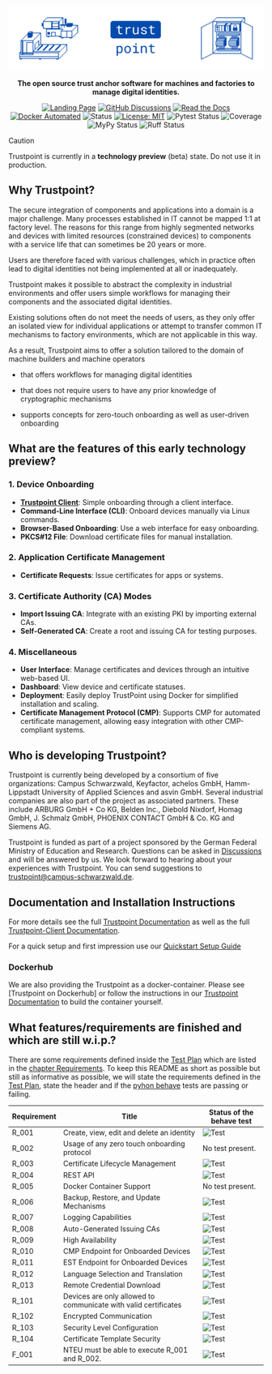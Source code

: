 ![Trustpoint](.github-assets/trustpoint_banner.png)  

<div align="center">

**The open source trust anchor software for machines and factories to manage digital identities.**  

[![Landing Page](https://img.shields.io/badge/Landing_Page-014BAD)](https://trustpoint.campus-schwarzwald.de/en/)
[![GitHub Discussions](https://img.shields.io/badge/GitHub-Discussions-014BAD)](https://github.com/orgs/TrustPoint-Project/discussions)
[![Read the Docs](https://img.shields.io/readthedocs/trustpoint)](https://trustpoint.readthedocs.io)
[![Docker Automated](https://img.shields.io/docker/automated/trustpoint2023/trustpoint)](https://hub.docker.com/r/trustpoint2023/trustpoint)
![Status](https://img.shields.io/badge/Status-Beta-red)
[![License: MIT](https://img.shields.io/badge/License-MIT-yellow.svg)](https://opensource.org/licenses/MIT)
![Pytest Status](https://github.com/TrustPoint-Project/trustpoint/actions/workflows/pytest.yml/badge.svg)
![Coverage](https://codecov.io/gh/TrustPoint-Project/trustpoint/branch/main/graph/badge.svg)
![MyPy Status](https://github.com/TrustPoint-Project/trustpoint/actions/workflows/mypy.yml/badge.svg)
![Ruff Status](https://github.com/TrustPoint-Project/trustpoint/actions/workflows/ruff.yml/badge.svg)

</div>

> [!CAUTION]
> Trustpoint is currently in a **technology preview** (beta) state. Do not use it in production.

## Why Trustpoint?

The secure integration of components and applications into a domain is a major challenge. Many processes established in
IT cannot be mapped 1:1 at factory level. The reasons for this range from highly segmented networks and devices with
limited resources (constrained devices) to components with a service life that can sometimes be 20 years or more.

Users are therefore faced with various challenges, which in practice often lead to digital identities not being
implemented at all or inadequately.

Trustpoint makes it possible to abstract the complexity in industrial environments and offer users simple workflows for
managing their components and the associated digital identities.

Existing solutions often do not meet the needs of users, as they only offer an isolated view for individual applications
or attempt to transfer common IT mechanisms to factory environments, which are not applicable in this way.

As a result, Trustpoint aims to offer a solution tailored to the domain of machine builders and machine operators

- that offers workflows for managing digital identities

- that does not require users to have any prior knowledge of cryptographic mechanisms

- supports concepts for zero-touch onboarding as well as user-driven onboarding

## What are the features of this early technology preview?

### 1. Device Onboarding

- **[Trustpoint Client](https://github.com/TrustPoint-Project/trustpoint-client)**: Simple onboarding through a client
  interface.
- **Command-Line Interface (CLI)**: Onboard devices manually via Linux commands.
- **Browser-Based Onboarding**: Use a web interface for easy onboarding.
- **PKCS#12 File**: Download certificate files for manual installation.

### 2. Application Certificate Management

- **Certificate Requests**: Issue certificates for apps or systems.

### 3. Certificate Authority (CA) Modes

- **Import Issuing CA**: Integrate with an existing PKI by importing external CAs.
- **Self-Generated CA**: Create a root and issuing CA for testing purposes.

### 4. Miscellaneous

- **User Interface**: Manage certificates and devices through an intuitive web-based UI.
- **Dashboard**: View device and certificate statuses.
- **Deployment**: Easily deploy TrustPoint using Docker for simplified installation and scaling.
- **Certificate Management Protocol (CMP)**: Supports CMP for automated certificate management, allowing easy
  integration with other CMP-compliant systems.

## Who is developing Trustpoint?

Trustpoint is currently being developed by a consortium of five organizations: Campus Schwarzwald, Keyfactor, achelos
GmbH, Hamm-Lippstadt University of Applied Sciences and asvin GmbH. Several industrial companies are also part of the
project as associated partners. These include ARBURG GmbH + Co KG, Belden Inc., Diebold Nixdorf, Homag GmbH, J. Schmalz
GmbH, PHOENIX CONTACT GmbH & Co. KG and Siemens AG.

Trustpoint is funded as part of a project sponsored by the German Federal Ministry of Education and Research. Questions
can be asked in [Discussions](https://github.com/orgs/TrustPoint-Project/discussions) and will be answered by us. We
look forward to hearing about your experiences with Trustpoint. You can send suggestions to
trustpoint@campus-schwarzwald.de.

## Documentation and Installation Instructions

For more details see the full [Trustpoint Documentation](https://trustpoint.readthedocs.io/en/latest/) as well as
the full [Trustpoint-Client Documentation](https://trustpoint-client.readthedocs.io/en/latest/).

For a quick setup and first impression use
our [Quickstart Setup Guide](https://trustpoint.readthedocs.io/en/latest/quickstart_setup.html#)

### Dockerhub

We are also providing the Trustpoint as a docker-container. Please see [Trustpoint on Dockerhub] or follow the
instructions in our [Trustpoint Documentation](https://trustpoint.readthedocs.io/en/latest/) to build the
container yourself.

## What features/requirements are finished and which are still w.i.p.?

There are some requirements defined inside
the [Test Plan](https://trustpoint.readthedocs.io/en/test_plan/test_plan.html)
which are listed in
the [chapter Requirements](https://trustpoint.readthedocs.io/en/test_plan/test_plan.html#requirements).
To keep this README as short as possible but still as informative as possible,
we will state the requirements defined in
the [Test Plan](https://trustpoint.readthedocs.io/en/test_plan/test_plan.html),
state the header and if the [pyhon behave](https://behave.readthedocs.io/en/latest/) tests are passing or failing.

| Requirement | Title                                                           | Status of the behave test                                                                                    |
|-------------|-----------------------------------------------------------------|--------------------------------------------------------------------------------------------------------------|
| R_001       | Create, view, edit and delete an identity                       | ![Test](https://github.com/TrustPoint-Project/trustpoint/actions/workflows/r_001_feature_test.yml/badge.svg) |
| R_002       | Usage of any zero touch onboarding protocol                     | No test present.                                                                                             |
| R_003       | Certificate Lifecycle Management                                | ![Test](https://github.com/TrustPoint-Project/trustpoint/actions/workflows/r_003_feature_test.yml/badge.svg) |
| R_004       | REST API                                                        | ![Test](https://github.com/TrustPoint-Project/trustpoint/actions/workflows/r_004_feature_test.yml/badge.svg) |
| R_005       | Docker Container Support                                        | No test present.                                                                                             |
| R_006       | Backup, Restore, and Update Mechanisms                          | ![Test](https://github.com/TrustPoint-Project/trustpoint/actions/workflows/r_006_feature_test.yml/badge.svg) |
| R_007       | Logging Capabilities                                            | ![Test](https://github.com/TrustPoint-Project/trustpoint/actions/workflows/r_007_feature_test.yml/badge.svg) |
| R_008       | Auto-Generated Issuing CAs                                      | ![Test](https://github.com/TrustPoint-Project/trustpoint/actions/workflows/r_008_feature_test.yml/badge.svg) |
| R_009       | High Availability                                               | ![Test](https://github.com/TrustPoint-Project/trustpoint/actions/workflows/r_009_feature_test.yml/badge.svg) |
| R_010       | CMP Endpoint for Onboarded Devices                              | ![Test](https://github.com/TrustPoint-Project/trustpoint/actions/workflows/r_010_feature_test.yml/badge.svg) |
| R_011       | EST Endpoint for Onboarded Devices                              | ![Test](https://github.com/TrustPoint-Project/trustpoint/actions/workflows/r_011_feature_test.yml/badge.svg) |
| R_012       | Language Selection and Translation                              | ![Test](https://github.com/TrustPoint-Project/trustpoint/actions/workflows/r_012_feature_test.yml/badge.svg) |
| R_013       | Remote Credential Download                                      | ![Test](https://github.com/TrustPoint-Project/trustpoint/actions/workflows/r_013_feature_test.yml/badge.svg) |
| R_101       | Devices are only allowed to communicate with valid certificates | ![Test](https://github.com/TrustPoint-Project/trustpoint/actions/workflows/r_101_feature_test.yml/badge.svg) |
| R_102       | Encrypted Communication                                         | ![Test](https://github.com/TrustPoint-Project/trustpoint/actions/workflows/r_102_feature_test.yml/badge.svg) |
| R_103       | Security Level Configuration                                    | ![Test](https://github.com/TrustPoint-Project/trustpoint/actions/workflows/r_103_feature_test.yml/badge.svg) |
| R_104       | Certificate Template Security                                   | ![Test](https://github.com/TrustPoint-Project/trustpoint/actions/workflows/r_104_feature_test.yml/badge.svg) |
| F_001       | NTEU must be able to execute R_001 and R_002.                   | ![Test](https://github.com/TrustPoint-Project/trustpoint/actions/workflows/f_001_feature_test.yml/badge.svg) |
